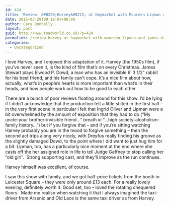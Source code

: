 ```yaml
---
id: 424
title: 'Review: &#8220;Harvey&#8221; at Haymarket with Maureen Lipman and James Dreyfus'
date: 2015-03-29T00:18:07+00:00
author: Cara Donnelly
layout: post
guid: http://www.toadworld.co.uk/?p=424
permalink: /review-harvey-at-haymarket-with-maureen-lipman-and-james-dreyfus/
categories:
  - Uncategorized
---
```

I love Harvey, and I enjoyed this adaptation of it. Harvey (the 1950s film), if you&#8217;ve never seen it, is the kind of film that&#8217;s on every Christmas. James Stewart plays Elwood P. Dowd, a man who has an invisible 6&#8242; 3 1/2&#8221; rabbit for his best friend, and his family can&#8217;t cope. It&#8217;s a nice film about how, actually, what&#8217;s in people&#8217;s hearts is more important than what&#8217;s in their heads, and how people work out how to be good to each other.

There are a bunch of poor reviews floating around for this show. I&#8217;d be lying if I didn&#8217;t acknowledge that the production felt a little stilted in the first half &#8211; in the very first scene in particular I felt that Ingrid Oliver and Lipman were a bit overwhelmed by the amount of exposition that they had to do (&#8220;My uncle-your brother-invisible friend&#8230;&#8221; breath _in_ &#8220;&#8230;high society-alcoholism-family history&#8230;&#8221;) but if you forgive that &#8211; and if you&#8217;re sitting watching Harvey probably you are in the mood to forgive something &#8211; then the second act trips along very nicely, with Dreyfus really finding his groove as the slightly damaged Dowd, to the point where I did want to just hug him for a bit. Lipman, too, has a particularly nice moment at the end where she casts off the her assigned role in life to tell Judge Gaffney to stop calling her &#8220;old girl&#8221;.  Strong supporting cast, and they&#8217;ll improve as the run continues.

Harvey himself was excellent, of course.

I saw this show with family, and we got half-price tickets from the booth in Leicester Square &#8211; they were only around £13 each. For a really lovely evening, definitely worth it. Good set, too &#8211; loved the rotating chequered floors.  Made me realise when watching it that I always imagined the taxi-driver from Arsenic and Old Lace is the same taxi driver as from Harvey.